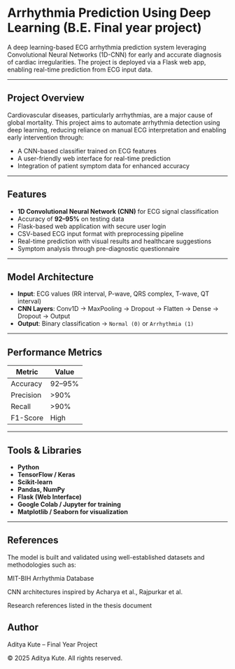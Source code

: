 # Arrhythmia Prediction Using Deep Learning (B.E. Final year project)

A deep learning-based ECG arrhythmia prediction system leveraging Convolutional Neural Networks (1D-CNN) for early and accurate diagnosis of cardiac irregularities. The project is deployed via a Flask web app, enabling real-time prediction from ECG input data.

---

##  Project Overview

Cardiovascular diseases, particularly arrhythmias, are a major cause of global mortality. This project aims to automate arrhythmia detection using deep learning, reducing reliance on manual ECG interpretation and enabling early intervention through:

- A CNN-based classifier trained on ECG features
- A user-friendly web interface for real-time prediction
- Integration of patient symptom data for enhanced accuracy

---

##  Features

-  **1D Convolutional Neural Network (CNN)** for ECG signal classification
-  Accuracy of **92–95%** on testing data
-  Flask-based web application with secure user login
-  CSV-based ECG input format with preprocessing pipeline
-  Real-time prediction with visual results and healthcare suggestions
-  Symptom analysis through pre-diagnostic questionnaire

---
## Model Architecture

- **Input**: ECG values (RR interval, P-wave, QRS complex, T-wave, QT interval)
- **CNN Layers**: Conv1D → MaxPooling → Dropout → Flatten → Dense → Dropout → Output
- **Output**: Binary classification → `Normal (0)` or `Arrhythmia (1)`

---

##  Performance Metrics

| Metric      | Value       |
|-------------|-------------|
| Accuracy    | 92–95%      |
| Precision   | >90%        |
| Recall      | >90%        |
| F1-Score    | High        |

---

##  Tools & Libraries

- **Python**
- **TensorFlow / Keras**
- **Scikit-learn**
- **Pandas, NumPy**
- **Flask (Web Interface)**
- **Google Colab / Jupyter for training**
- **Matplotlib / Seaborn for visualization**

---

##  References
The model is built and validated using well-established datasets and methodologies such as:

MIT-BIH Arrhythmia Database

CNN architectures inspired by Acharya et al., Rajpurkar et al.

Research references listed in the thesis document

##  Author
Aditya Kute – Final Year Project

© 2025 Aditya Kute. All rights reserved.
